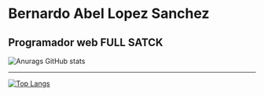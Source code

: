 # Bernardo Abel Lopez Sanchez
## Programador web FULL SATCK



![Anurags GitHub stats](https://github-readme-stats.vercel.app/api?username=JVespid&theme=bear) 
___
[![Top Langs](https://github-readme-stats.vercel.app/api/top-langs/?username=JVespid&langs_count=10&show_icons=true&theme=bear )](https://github.com/anuraghazra/github-readme-stats)
